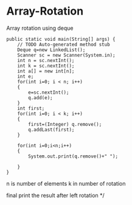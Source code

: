 # Array-Rotation
Array rotation using deque


	public static void main(String[] args) {
		// TODO Auto-generated method stub
		Deque q=new LinkedList();
		Scanner sc = new Scanner(System.in);
        int n = sc.nextInt();
        int k = sc.nextInt();
        int a[] = new int[n];
        int e;
        for(int i=0; i < n; i++)
        {
        	e=sc.nextInt();
        	q.add(e);
        }
        int first;
        for(int i=0; i < k; i++)
        {    
        	first=(Integer) q.remove();
        	q.addLast(first);
        }
      
        for(int i=0;i<n;i++)
        {
        	System.out.print(q.remove()+" ");
            
        }
	}


n is number of elements
k in number of rotation 

final print the result after  left rotation 
*/
